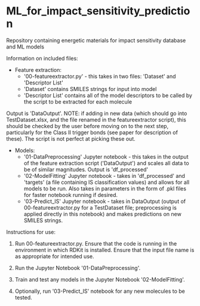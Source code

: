 # ML_for_impact_sensitivity_prediction
Repository containing energetic materials for impact sensitivity database and ML models

Information on included files:
 
- Feature extraction:
	- '00-featureextractor.py' - this takes in two files: 'Dataset' and 'Descriptor List'
	- 'Dataset' contains SMILES strings for input into model
	- 'Descriptor List' contains all of the model descriptors to be called by the script to be extracted for each molecule
	
Output is 'DataOutput'. NOTE: if adding in new data (which should go into TestDataset.xlsx, and the file renamed in the featureextractor script), this should be checked by the user before moving on to the next step, particularly for the Class II trigger bonds (see paper for description of these). The script is not perfect at picking these out.
 
- Models:
	- '01-DataPreprocessing' Jupyter notebook - this takes in the output of the feature extraction script ('DataOutput') and scales all data to be of similar magnitudes. Output is 'df_processed'
	- '02-ModelFitting' Jupyter notebook - takes in 'df_processed' and 'targets' (a file containing IS classification values) and allows for all models to be run. Also takes in parameters in the form of .pkl files for faster notebook running if desired.
 	- '03-Predict_IS' Jupyter notebook - takes in DataOutput (output of 00-featureextractor.py for a TestDataset file; preprocessing is applied directly in this notebook) and makes predictions on new SMILES strings.

Instructions for use:

1. Run 00-featureextractor.py. Ensure that the code is running in the environment in which RDKit is installed. Ensure that the input file name is as appropriate for intended use.

2. Run the Jupyter Notebook '01-DataPreprocessing'. 

3. Train and test any models in the Jupyter Notebook '02-ModelFitting'.

4. Optionally, run '03-Predict_IS' notebook for any new molecules to be tested.
